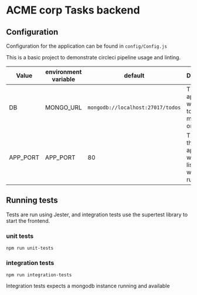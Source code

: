 # ACME corp Tasks backend

## Configuration

Configuration for the application can be found in `config/Config.js`

This is a basic project to demonstrate circleci pipeline usage and linting.

|Value|environment variable|default|Description|
|-|-|-|-|
|DB|MONGO_URL|`mongodb://localhost:27017/todos`|The url the application will connect to mongodb on|
|APP_PORT|APP_PORT|80|The port the application will be listening on when running|

## Running tests

Tests are run using Jester, and integration tests use the supertest library to start the frontend.

### unit tests

`npm run unit-tests`

### integration tests

`npm run integration-tests`

Integration tests expects a mongodb instance running and available
